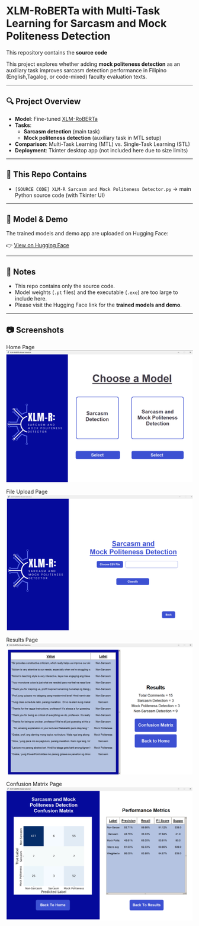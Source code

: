 # XLM-RoBERTa with Multi-Task Learning for Sarcasm and Mock Politeness Detection

This repository contains the **source code** 

This project explores whether adding **mock politeness detection** as an auxiliary task improves sarcasm detection performance in Filipino (English,Tagalog, or code-mixed) faculty evaluation texts.

---

## 🔍 Project Overview
- **Model**: Fine-tuned [XLM-RoBERTa](https://huggingface.co/docs/transformers/model_doc/xlm-roberta)  
- **Tasks**:
  - **Sarcasm detection** (main task)  
  - **Mock politeness detection** (auxiliary task in MTL setup)  
- **Comparison**: Multi-Task Learning (MTL) vs. Single-Task Learning (STL)  
- **Deployment**: Tkinter desktop app (not included here due to size limits)

---

## 📂 This Repo Contains
- `[SOURCE CODE] XLM-R Sarcasm and Mock Politeness Detector.py` → main Python source code (with Tkinter UI)

---

## 🤗 Model & Demo

The trained models and demo app are uploaded on Hugging Face:  

👉 [View on Hugging Face](https://huggingface.co/Bubbli/XLM-R-Sarcasm-MockPoliteness-Detection)  

---

## 📌 Notes
- This repo contains only the source code.  
- Model weights (`.pt` files) and the executable (`.exe`) are too large to include here.  
- Please visit the Hugging Face link for the **trained models and demo**.

---

## 📷 Screenshots

Home Page
![App Screenshot](Screenshots/Screenshot%20-%20Home%20Page.png)

File Upload Page
![App Screenshot](Screenshots/Screenshot%20-%20File%20Upload.png)

Results Page
![App Screenshot](Screenshots/Screenshot%20-%20Results%20Page.png)

Confusion Matrix Page
![App Screenshot](Screenshots/Screenshot%20-%20Confusion%20Matrix%20Page.png)

